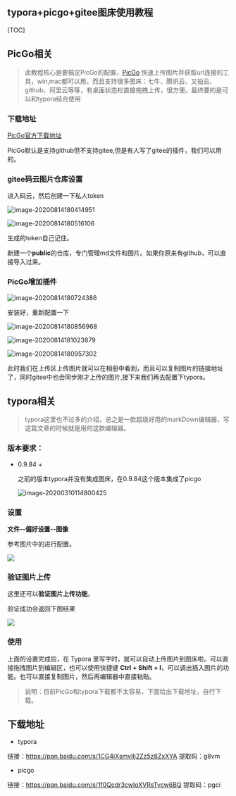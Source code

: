 ## typora+picgo+gitee图床使用教程

[TOC]



## PicGo相关

> 此教程核心是要搞定PicGo的配置，[PicGo](https://github.com/Molunerfinn/PicGo) 快速上传图片并获取url连接的工具，win,mac都可以用。而且支持很多图床：七牛、腾讯云、又拍云、github、阿里云等等，有桌面状态栏直接拖拽上传，很方便。最终要的是可以和typora结合使用

### 下载地址

[PicGo官方下载地址](https://github.com/Molunerfinn/picgo/releases)

PicGo默认是支持github但不支持gitee,但是有人写了gitee的插件，我们可以用的。

### gitee码云图片仓库设置

进入码云，然后创建一下私人token

![image-20200814180414951](https://gitee.com/yutao618/images/raw/master/images/image-20200814180414951.png)

![image-20200814180516106](https://gitee.com/yutao618/images/raw/master/images/image-20200814180516106.png)

生成的token自己记住。

新建一个**public**的仓库，专门管理md文件和图片。如果你原来有github，可以直接导入过来。

### PicGo增加插件

![image-20200814180724386](https://gitee.com/yutao618/images/raw/master/images/image-20200814180724386.png)

安装好，重新配置一下

![image-20200814180856968](https://gitee.com/yutao618/images/raw/master/images/image-20200814180856968.png)

![image-20200814181023879](https://gitee.com/yutao618/images/raw/master/images/image-20200814181023879.png)

![image-20200814180957302](https://gitee.com/yutao618/images/raw/master/images/image-20200814180957302.png)

此时我们在上传区上传图片就可以在相册中看到，而且可以复制图片的链接地址了，同时gitee中也会同步刚才上传的图片,接下来我们再去配置下typora。

## typora相关

> typora这里也不过多的介绍，总之是一款超级好用的markDown编辑器，写这篇文章的时候就是用的这款编辑器。

### 版本要求：

- 0.9.84 +

  之前的版本typora并没有集成图床，在0.9.84这个版本集成了picgo

  ![image-20200310114800425](https://gitee.com/yutao618/images/raw/master/images/image-20200310114800425.png)

### 设置

**文件--偏好设置--图像**

参考图片中的进行配置。

![](https://gitee.com/yutao618/images/raw/master/images/image-20200310125429866.png)

### 验证图片上传

这里还可以**验证图片上传功能**。

验证成功会返回下图结果

![](https://gitee.com/yutao618/images/raw/master/images/image-20200310120930142.png)

### 使用

上面的设置完成后，在 Typora 里写字时，就可以自动上传图片到图床啦。可以直接拖拽图片到编辑区，也可以使用快捷键 **Ctrl + Shift + I**，可以调出插入图片的功能。也可以直接复制图片，然后再编辑器中直接粘贴。

> 说明：目前PicGo和typora下载都不太容易，下面给出下载地址，自行下载。

## 下载地址

- typora

链接：https://pan.baidu.com/s/1CG4iXsmvlIj2Zz5z8ZxXYA 提取码：g8vm

- picgo

链接：https://pan.baidu.com/s/1f0Qcdr3cwIoXVRsTycw6BQ 提取码：pgci